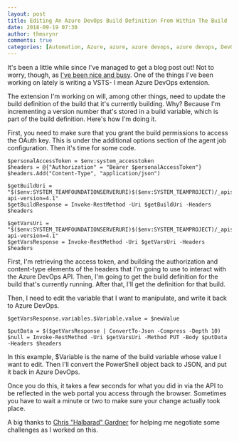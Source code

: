 ```yaml
---
layout: post
title: Editing An Azure DevOps Build Definition From Within The Build
date: 2018-09-19 07:30
author: thmsrynr
comments: true
categories: [Automation, Azure, azure, azure devops, azure devops, DevOps, devops, PowerShell, powershell, VSTS, vsts]
---
```

It's been a little while since I've managed to get a blog post out! Not to worry, though, as <a href="https://workingsysadmin.com/i-was-re-awarded-as-a-microsoft-mvp-but-im-leaving-the-program/" target="_blank" rel="noopener">I've been nice and busy</a>. One of the things I've been working on lately is writing a VSTS- I mean Azure DevOps extension.

The extension I'm working on will, among other things, need to update the build definition of the build that it's currently building. Why? Because I'm incrementing a version number that's stored in a build variable, which is part of the build definition. Here's how I'm doing it.

<!--more-->

First, you need to make sure that you grant the build permissions to access the OAuth key. This is under the additional options section of the agent job configuration. Then it's time for some code.
```
$personalAccessToken = $env:system_accesstoken
$headers = @{"Authorization" = "Bearer $personalAccessToken"}
$headers.Add("Content-Type", "application/json")
        
$getBuildUri = "$($env:SYSTEM_TEAMFOUNDATIONSERVERURI)$($env:SYSTEM_TEAMPROJECT)/_apis/build/builds/$($env:BUILD_BUILDID)?api-version=4.1"
$getBuildResponse = Invoke-RestMethod -Uri $getBuildUri -Headers $headers

$getVarsUri = "$($env:SYSTEM_TEAMFOUNDATIONSERVERURI)$($env:SYSTEM_TEAMPROJECT)/_apis/build/definitions/$($getBuildResponse.Definition.Id)?api-version=4.1"
$getVarsResponse = Invoke-RestMethod -Uri $getVarsUri -Headers $headers
```
First, I'm retrieving the access token, and building the authorization and content-type elements of the headers that I'm going to use to interact with the Azure DevOps API. Then, I'm going to get the build definition for the build that's currently running. After that, I'll get the definition for that build.

Then, I need to edit the variable that I want to manipulate, and write it back to Azure DevOps.
```
$getVarsResponse.variables.$Variable.value = $newValue
    
$putData = $($getVarsResponse | ConvertTo-Json -Compress -Depth 10)
$null = Invoke-RestMethod -Uri $getVarsUri -Method PUT -Body $putData -Headers $headers
```
In this example, $Variable is the name of the build variable whose value I want to edit. Then I'll convert the PowerShell object back to JSON, and put it back in Azure DevOps.

Once you do this, it takes a few seconds for what you did in via the API to be reflected in the web portal you access through the browser. Sometimes you have to wait a minute or two to make sure your change actually took place.

A big thanks to <a href="https://twitter.com/HalbaradKenafin" target="_blank" rel="noopener">Chris "Halbarad" Gardner</a> for helping me negotiate some challenges as I worked on this.

&nbsp;
